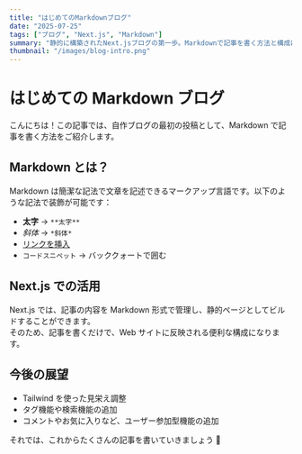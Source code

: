 ```yaml
---
title: "はじめてのMarkdownブログ"
date: "2025-07-25"
tags: ["ブログ", "Next.js", "Markdown"]
summary: "静的に構築されたNext.jsブログの第一歩。Markdownで記事を書く方法と構成について。"
thumbnail: "/images/blog-intro.png"
---
```


# はじめての Markdown ブログ

こんにちは！この記事では、自作ブログの最初の投稿として、Markdown で記事を書く方法をご紹介します。

## Markdown とは？

Markdown は簡潔な記法で文章を記述できるマークアップ言語です。以下のような記法で装飾が可能です：

- **太字** → `**太字**`
- _斜体_ → `*斜体*`
- [リンクを挿入](https://example.com)
- `コードスニペット` → バッククォートで囲む

## Next.js での活用

Next.js では、記事の内容を Markdown 形式で管理し、静的ページとしてビルドすることができます。  
そのため、記事を書くだけで、Web サイトに反映される便利な構成になります。

## 今後の展望

- Tailwind を使った見栄え調整
- タグ機能や検索機能の追加
- コメントやお気に入りなど、ユーザー参加型機能の追加

それでは、これからたくさんの記事を書いていきましょう 🚀
